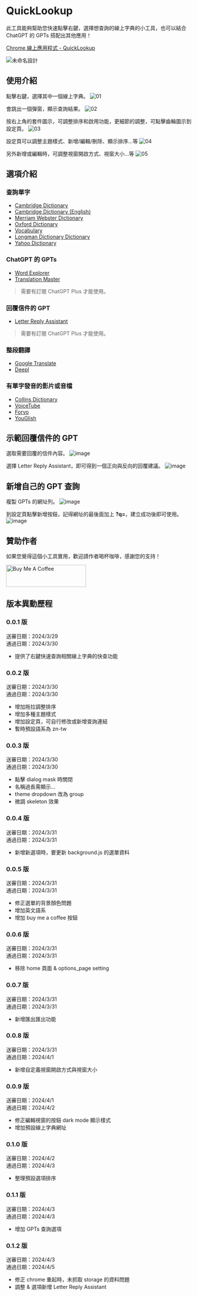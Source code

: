 # QuickLookup

此工具能夠幫助您快速點擊右鍵，選擇想查詢的線上字典的小工具，也可以結合 ChatGPT 的 GPTs 搭配出其他應用！

[Chrome 線上應用程式 - QuickLookup](https://chromewebstore.google.com/detail/quick-lookup/fonahidkajbgfhkmencgicnlpnhhcjlb?hl=zh-TW&authuser=0)

![未命名設計](https://hackmd.io/_uploads/rJEPRHEk0.png)

## 使用介紹

點擊右鍵，選擇其中一個線上字典。
![01](https://hackmd.io/_uploads/Hk0LoTPyA.png)

會跳出一個彈窗，顯示查詢結果。
![02](https://hackmd.io/_uploads/S1g0Isaw1A.png)

按右上角的套件圖示，可調整排序和啟用功能，更細節的調整，可點擊齒輪圖示到設定頁。
![03](https://hackmd.io/_uploads/SkA8opw1A.png)

設定頁可以調整主題樣式、新增/編輯/刪除、顯示排序...等
![04](https://hackmd.io/_uploads/H1RUspvyA.png)

另外新增或編輯時，可調整視窗開啟方式、視窗大小...等
![05](https://hackmd.io/_uploads/SJCUoaDJA.png)

## 選項介紹

### 查詢單字

- [Cambridge Dictionary](https://dictionary.cambridge.org/dictionary/english-chinese-traditional/apple)
- [Cambridge Dictionary (English)](https://dictionary.cambridge.org/dictionary/english/apple) 
- [Merriam Webster Dictionary](https://www.merriam-webster.com/dictionary/apple)
- [Oxford Dictionary](https://www.oxfordlearnersdictionaries.com/definition/english/apple) 
- [Vocabulary](https://www.vocabulary.com/dictionary/apple) 
- [Longman Dictionary Dictionary](https://www.ldoceonline.com/dictionary/apple) 
- [Yahoo Dictionary](https://tw.dictionary.search.yahoo.com/search?p=apple) 

### ChatGPT 的 GPTs

- [Word Explorer](https://chat.openai.com/g/g-XeTkWy0Bi-word-explorer) 
- [Translation Master](https://chat.openai.com/g/g-6KpqlNuJe-translation-master)

> 需要有訂閱 ChatGPT Plus 才能使用。

### 回覆信件的 GPT

- [Letter Reply Assistant](https://chat.openai.com/g/g-QqRVKynIZ-letter-reply-assistant)
  
> 需要有訂閱 ChatGPT Plus 才能使用。

### 整段翻譯

- [Google Translate](https://translate.google.com/?sl=auto&tl=zh-TW&text=apple) 
- [Deepl](https://www.deepl.com/translator#en/zh/apple) 

### 有單字發音的影片或音檔

- [Collins Dictionary](https://www.collinsdictionary.com/dictionary/english/apple) 
- [VoiceTube](https://tw.voicetube.com/definition/apple) 
- [Forvo](https://forvo.com/search/apple) 
- [YouGlish](https://youglish.com/search/apple)

## 示範回覆信件的 GPT

選取需要回覆的信件內容。
![image](https://hackmd.io/_uploads/rJpQJasyC.png)

選擇 Letter Reply Assistant，即可得到一個正向與反向的回覆建議。
![image](https://hackmd.io/_uploads/HyJFJaskA.png)

## 新增自己的 GPT 查詢

複製 GPTs 的網址列。
![image](https://hackmd.io/_uploads/HJMK-T5kA.png)

到設定頁點擊新增按鈕，記得網址的最後面加上 **?q=**，建立成功後即可使用。
![image](https://hackmd.io/_uploads/S1aA-65k0.png)

## 贊助作者

如果您覺得這個小工具實用，歡迎請作者喝杯咖啡，感謝您的支持！

<a href="https://www.buymeacoffee.com/Joe.lin" target="_blank"><img src="https://cdn.buymeacoffee.com/buttons/v2/default-yellow.png" alt="Buy Me A Coffee" style="height: 60px !important;width: 217px !important;" ></a>

## 版本異動歷程

### 0.0.1 版

送審日期：2024/3/29  
通過日期：2024/3/30  

- 提供了右鍵快速查詢相關線上字典的快查功能

### 0.0.2 版

送審日期：2024/3/30  
通過日期：2024/3/30  

- 增加拖拉調整排序
- 增加多種主題樣式
- 增加設定頁，可自行修改或新增查詢連結
- 暫時預設語系為 zn-tw

### 0.0.3 版

送審日期：2024/3/30  
通過日期：2024/3/30  

- 點擊 dialog mask 時關閉
- 名稱過長需顯示...
- theme dropdown 改為 group
- 微調 skeleton 效果

### 0.0.4 版

送審日期：2024/3/31  
通過日期：2024/3/31  

- 新增新選項時，要更新 background.js 的選單資料

### 0.0.5 版

送審日期：2024/3/31  
通過日期：2024/3/31  

- 修正選單的背景顏色問題
- 增加英文語系
- 增加 buy me a coffee 按鈕

### 0.0.6 版

送審日期：2024/3/31  
通過日期：2024/3/31  

- 移除 home 頁面 & options_page setting

### 0.0.7 版

送審日期：2024/3/31  
通過日期：2024/3/31  

- 新增匯出匯出功能

### 0.0.8 版

送審日期：2024/3/31  
通過日期：2024/4/1  

- 新增自定義視窗開啟方式與視窗大小

### 0.0.9 版

送審日期：2024/4/1  
通過日期：2024/4/2  

- 修正編輯視窗的按鈕 dark mode 顯示樣式
- 增加預設線上字典網址

### 0.1.0 版

送審日期：2024/4/2  
通過日期：2024/4/3  

- 整理預設選項排序

### 0.1.1 版

送審日期：2024/4/3  
通過日期：2024/4/3  

- 增加 GPTs 查詢選項

### 0.1.2 版

送審日期：2024/4/3  
通過日期：2024/4/5  

- 修正 chrome 重起時，未抓取 storage 的資料問題
- 調整 & 選項新增 Letter Reply Assistant
